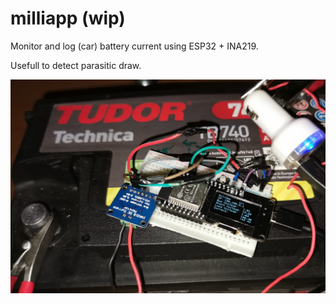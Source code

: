 # milliapp (wip)

Monitor and log (car) battery current using ESP32 + INA219. 

Usefull to detect parasitic draw.

<img src="image.jpeg">

